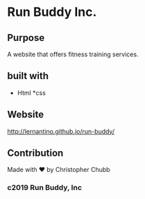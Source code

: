 # Run Buddy Inc.

## Purpose

A website that offers fitness training services.

## built with 

* Html
*css

## Website
http://lernantino.github.io/run-buddy/

## Contribution
Made with ❤️ by Christopher Chubb

### c2019 Run Buddy, Inc
